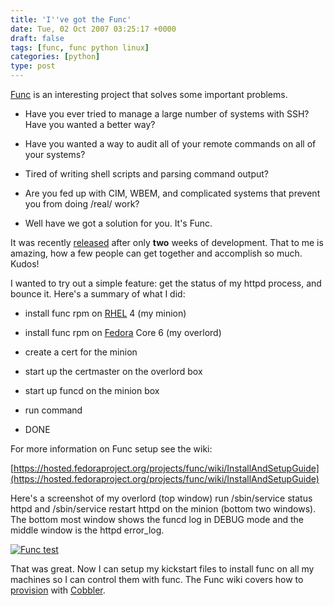 ```yaml
---
title: 'I''ve got the Func'
date: Tue, 02 Oct 2007 03:25:17 +0000
draft: false
tags: [func, func python linux]
categories: [python]
type: post
---
```


[Func](https://hosted.fedoraproject.org/projects/func/wiki) is an interesting project that solves some important problems.

*   Have you ever tried to manage a large number of systems with SSH? Have you wanted a better way?

*   Have you wanted a way to audit all of your remote commands on all of your systems?

*   Tired of writing shell scripts and parsing command output?

*   Are you fed up with CIM, WBEM, and complicated systems that prevent you from doing /real/ work?

*   Well have we got a solution for you. It's Func.

It was recently [released](http://www.michaeldehaan.net/?p=379) after only **two** weeks of development. That to me is amazing, how a few people can get together and accomplish so much. Kudos!

I wanted to try out a simple feature: get the status of my httpd process, and bounce it. Here's a summary of what I did:

*   install func rpm on [RHEL](http://www.redhat.com/rhel/) 4 (my minion)

*   install func rpm on [Fedora](http://fedoraproject.org/) Core 6 (my overlord)

*   create a cert for the minion

*   start up the certmaster on the overlord box

*   start up funcd on the minion box

*   run command

*   DONE

For more information on Func setup see the wiki:

[https://hosted.fedoraproject.org/projects/func/wiki/InstallAndSetupGuide](https://hosted.fedoraproject.org/projects/func/wiki/InstallAndSetupGuide)

Here's a screenshot of my overlord (top window) run /sbin/service status httpd and /sbin/service restart httpd on the minion (bottom two windows). The bottom most window shows the funcd log in DEBUG mode and the middle window is the httpd error\_log.

[![Func test](http://zeusville.files.wordpress.com/2007/10/func_demo.png)](http://zeusville.files.wordpress.com/2007/10/func_demo.png "Func test")

That was great. Now I can setup my kickstart files to install func on all my machines so I can control them with func. The Func wiki covers how to [provision](https://hosted.fedoraproject.org/projects/func/wiki/IntegratingWithProvisioning) with [Cobbler](http://cobbler.et.redhat.com/).
